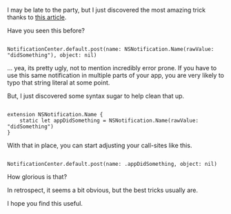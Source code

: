 <!--
Title: Auto-Completion And Organization for NotificationCenter
Date: 2017/01/23
Template: post
Blog: true
-->

I may be late to the party, but I just discovered the most amazing trick thanks to 
[this article][1].

Have you seen this before?

<pre><code class="language-swift">
NotificationCenter.default.post(name: NSNotification.Name(rawValue: "didSomething"), object: nil)
</code></pre>

... yea, its pretty ugly, not to mention incredibly error prone. If you have to use this same
notification in multiple parts of your app, you are very likely to typo that string literal at
some point.

But, I just discovered some syntax sugar to help clean that up.

<pre><code class="language-swift">
extension NSNotification.Name {
    static let appDidSomething = NSNotification.Name(rawValue: "didSomething")
}
</code></pre>

With that in place, you can start adjusting your call-sites like this.

<pre><code class="language-swift">
NotificationCenter.default.post(name: .appDidSomething, object: nil)
</code></pre>

How glorious is that?

In retrospect, it seems a bit obvious, but the best tricks usually are.

I hope you find this useful.

[1]: http://swiftandpainless.com/selector-and-the-responder-chain/